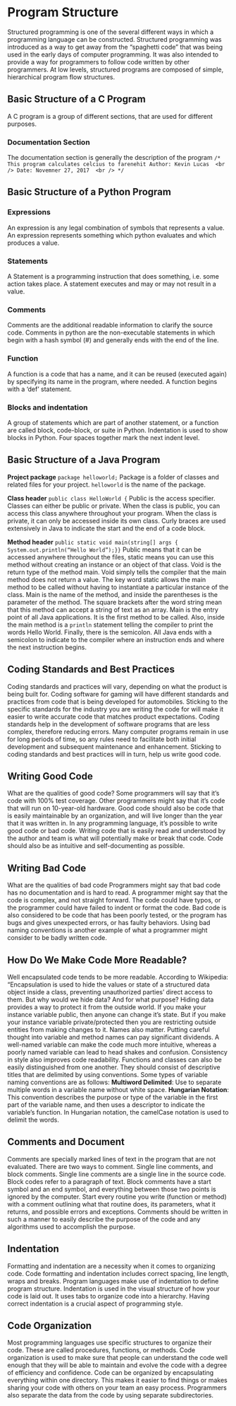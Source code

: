 # Program Structure

Structured programming is one of the several different ways in which a programming language can be constructed. Structured programming was introduced as a way to get away from the “spaghetti code” that was being used in the early days of computer programming. It was also intended to provide a way for programmers to follow code written by other programmers. At low levels, structured programs are composed of simple, hierarchical program flow structures. 

## Basic Structure of a C Program
A C program is a group of different sections, that are used for different purposes.
### Documentation Section 
The documentation section is generally the description of the program
``/* This program calculates celcius to farenehit
Author: Kevin Lucas  <br />
Date: Novemner 27, 2017  <br />
*/``

## Basic Structure of a Python Program
### Expressions
An expression is any legal combination of symbols that represents a value. An expression represents something which python evaluates and which produces a value.

### Statements
A Statement is a programming instruction that does something, i.e. some action takes place. A statement executes and may or may not result in a value. 

### Comments
Comments are the additional readable information to clarify the source code. Comments in python are the non-executable statements in which begin with a hash symbol (#) and generally ends with the end of the line. 

### Function
A function is a code that has  a name, and it can be reused (executed again) by specifying its name in the program, where needed. A function begins with a ‘def’ statement.

### Blocks and indentation
A group of statements which are part of another statement, or a function are called block, code-block, or suite in Python. Indentation is used to show blocks in Python. Four spaces together mark the next indent level.

## Basic Structure of a Java Program
__Project package__ ``package helloworld;``
Package is a folder of classes and related files for your project.  ``helloworld`` is the name of the package. 

__Class header__ ``public class HelloWorld {`` 
Public is the access specifier. Classes can either be public or private. When the class is  public, you can access this class anywhere throughout your program. When the class is private, it can only be accessed inside its own class. Curly braces are used extensively in Java to indicate the start and the end of a code block. 

__Method header__ ``public static void main(string[] args { System.out.println(“Hello World”);}}`` 
Public means that it can be accessed anywhere throughout the files, static means you can use this method without creating an instance or an object of that class.  Void is the return type of the method main. Void simply tells the compiler that the main method does not return a value. The key word static allows the main method to be called without having to instantiate a particular instance of the class.  Main is the name of the method, and inside the parentheses is the parameter of the method. The square brackets after the word string mean that this method can accept a string of text as an array. Main is the entry point of all Java applications. It is the first method to be called. Also, inside the main method is a ``println`` statement telling the compiler to print the words Hello World. Finally, there is the semicolon. All Java ends with a semicolon to indicate to the compiler where an instruction ends and where the next instruction begins. 

## Coding Standards and Best Practices
Coding standards and practices will vary, depending on what the product is being built for. Coding software for gaming will have different standards and practices from code that is being developed for automobiles. Sticking to the specific standards for the industry you are writing the code for will make it easier to write accurate code that matches product expectations. Coding standards help in the development of software programs that are less complex, therefore reducing errors. Many computer programs remain in use for long periods of time, so any rules need to facilitate both initial development and subsequent maintenance and enhancement.  Sticking to coding standards and best practices will in turn, help us write good code.

## Writing Good Code
What are the qualities of good code? Some programmers will say that it’s code with 100% test coverage. Other programmers might say that it’s code that will run on 10-year-old hardware. Good code should also be code that is easily maintainable by an organization, and will live longer than the year that it was written in. In any programming language, it’s possible to write good code or bad code. Writing code that is easily read and understood by the author and team is what will potentially make or break that code. Code should also be as intuitive and self-documenting as possible. 

## Writing Bad Code
What are the qualities of bad code Programmers might say that bad code has no documentation and is hard to read. A programmer might say that the code is complex, and not straight forward. The code could have typos, or the programmer could have failed to indent or format the code. Bad code is  also considered to be code that has been poorly tested, or the program has bugs and gives unexpected errors, or has faulty behaviors. Using bad naming conventions is another example of what a programmer might consider to be badly written code.  

## How Do We Make Code More Readable?
Well encapsulated code tends to be more readable. According to Wikipedia: “Encapsulation is used to hide the values or state of a structured data object inside a class, preventing unauthorized parties’ direct access to them. But why would we hide data? And for what purpose? Hiding data provides a way to protect it from the outside world. If you make your instance variable public, then anyone can change it’s state. But if you make your instance variable private/protected then you are restricting outside entities from making changes to it. Names also matter. Putting careful thought into variable and method names can pay significant dividends. A well-named variable can make the code much more intuitive, whereas a poorly named variable can lead to head shakes and confusion. Consistency in style also improves code readability. Functions and classes can also be easily distinguished from one another. They should consist of descriptive titles that are delimited by using conventions.  Some types of variable naming conventions are as follows:
__Multiword Delimited__: Use to separate multiple words in a variable name without white space.
__Hungarian Notation__: This convention describes the purpose or type of the variable in the first part of the variable name, and then uses a descriptor to indicate the variable’s function. In Hungarian notation, the camelCase notation is used to delimit the words.  

## Comments and Document
Comments are specially marked lines of text in the program that are not evaluated. There are two ways to comment. Single line comments, and block comments. Single line comments are a single line in the source code. Block codes refer to a paragraph of text. Block comments have a start symbol and an end symbol, and everything between those two points is ignored by the computer. Start every routine you write (function or method) with a comment outlining what that routine does, its parameters, what it returns, and possible errors and exceptions. Comments should be written in such a manner to easily describe the purpose of the code and any algorithms used to accomplish the purpose. 

## Indentation
Formatting and indentation are a necessity when it comes to organizing code. Code formatting and indentation includes correct spacing, line length, wraps and breaks. Program languages make use of indentation to define program structure. Indentation is used in the visual structure of how your code is laid out. It uses tabs to organize code into a hierarchy. Having correct indentation is a crucial aspect of programming style. 

## Code Organization
Most programming languages use specific structures to organize their code. These are called procedures, functions, or methods. Code organization is used to make sure that people can understand the code well enough that they will be able to maintain and evolve the code with a degree of efficiency and confidence. Code can be organized by encapsulating everything within one directory. This makes it easier to find things or makes sharing your code with others on your team an easy process. Programmers also separate the data from the code by using separate subdirectories. 


